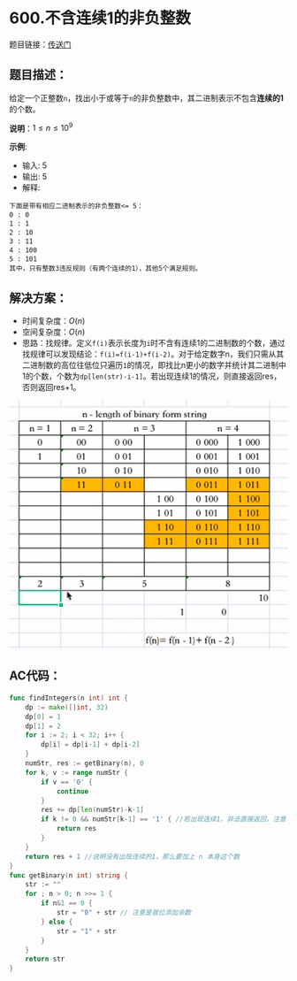 # 600.不含连续1的非负整数
题目链接：[传送门](https://leetcode-cn.com/problems/non-negative-integers-without-consecutive-ones/)

## 题目描述：
给定一个正整数`n`，找出小于或等于`n`的非负整数中，其二进制表示不包含**连续的1**的个数。

**说明**：$1 \leq n \leq 10^9$

**示例**:
- 输入: 5
- 输出: 5
- 解释:

``` 
下面是带有相应二进制表示的非负整数<= 5：
0 : 0
1 : 1
2 : 10
3 : 11
4 : 100
5 : 101
其中，只有整数3违反规则（有两个连续的1），其他5个满足规则。
```

## 解决方案：
- 时间复杂度：$O(n)$
- 空间复杂度：$O(n)$
- 思路：找规律。定义`f(i)`表示长度为`i`时不含有连续1的二进制数的个数，通过找规律可以发现结论：`f(i)=f(i-1)+f(i-2)`。对于给定数字n，我们只需从其二进制数的高位往低位只遍历`1`的情况，即找比n更小的数字并统计其二进制中1的个数，个数为`dp[len(str)-i-1]`。若出现连续1的情况，则直接返回res，否则返回res+1。

![](../_media/600-solve.png)

## AC代码：
```go
func findIntegers(n int) int {
	dp := make([]int, 32)
	dp[0] = 1
	dp[1] = 2
	for i := 2; i < 32; i++ {
		dp[i] = dp[i-1] + dp[i-2]
	}
	numStr, res := getBinary(n), 0
	for k, v := range numStr {
		if v == '0' {
			continue
		}
		res += dp[len(numStr)-k-1]
		if k != 0 && numStr[k-1] == '1' { //若出现连续1，非法直接返回，注意：当前位的1实际会变成0，所以当前累加的也是合法数
			return res
		}
	}
	return res + 1 //说明没有出现连续的1，那么要加上 n 本身这个数
}
func getBinary(n int) string {
	str := ""
	for ; n > 0; n >>= 1 {
		if n&1 == 0 {
			str = "0" + str // 注意是首位添加余数
		} else {
			str = "1" + str
		}
	}
	return str
}
```